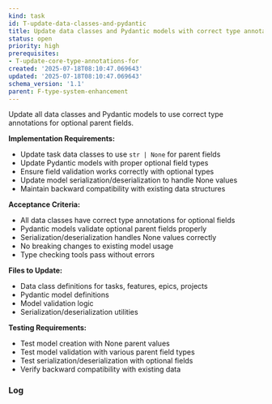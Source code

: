 ```yaml
---
kind: task
id: T-update-data-classes-and-pydantic
title: Update data classes and Pydantic models with correct type annotations
status: open
priority: high
prerequisites:
- T-update-core-type-annotations-for
created: '2025-07-18T08:10:47.069643'
updated: '2025-07-18T08:10:47.069643'
schema_version: '1.1'
parent: F-type-system-enhancement
---
```

Update all data classes and Pydantic models to use correct type annotations for optional parent fields.

**Implementation Requirements:**
- Update task data classes to use `str | None` for parent fields
- Update Pydantic models with proper optional field types
- Ensure field validation works correctly with optional types
- Update model serialization/deserialization to handle None values
- Maintain backward compatibility with existing data structures

**Acceptance Criteria:**
- All data classes have correct type annotations for optional fields
- Pydantic models validate optional parent fields properly
- Serialization/deserialization handles None values correctly
- No breaking changes to existing model usage
- Type checking tools pass without errors

**Files to Update:**
- Data class definitions for tasks, features, epics, projects
- Pydantic model definitions
- Model validation logic
- Serialization/deserialization utilities

**Testing Requirements:**
- Test model creation with None parent values
- Test model validation with various parent field types
- Test serialization/deserialization with optional fields
- Verify backward compatibility with existing data

### Log

